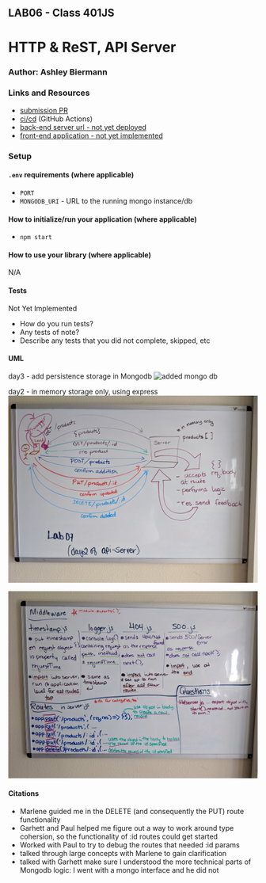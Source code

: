 ## LAB06 - Class 401JS

# HTTP & ReST, API Server

### Author: Ashley Biermann

### Links and Resources

- [submission PR](https://github.com/ashleybiermann/apiserver/pull/5)
- [ci/cd](https://github.com/401-advanced-javascript-ashley-biermann/notes/tree/master/.github/workflows) (GitHub Actions)
- [back-end server url - not yet deployed](http://xyz.com)
- [front-end application - not yet implemented](http://xyz.com)

### Setup

#### `.env` requirements (where applicable)
- `PORT`
- `MONGODB_URI` - URL to the running mongo instance/db

#### How to initialize/run your application (where applicable)

- `npm start`

#### How to use your library (where applicable)
N/A

#### Tests
Not Yet Implemented
- How do you run tests?
- Any tests of note?
- Describe any tests that you did not complete, skipped, etc

#### UML

day3 - add persistence storage in Mongodb
![added mongo db](/images/apiservermongodb.jpg)

day2 - in memory storage only, using express
![visual](/images/apiserver07-2.jpg)

![overview](/images/apiserver07.jpg)


#### Citations
- Marlene guided me in the DELETE (and consequently the PUT) route functionality
- Garhett and Paul helped me figure out a way to work around type cohersion, so the functionality of :id routes could get started
- Worked with Paul to try to debug the routes that needed :id params
- talked through large concepts with Marlene to gain clarification
- talked with Garhett make sure I understood the more technical parts of Mongodb logic:  I went with a mongo interface and he did not